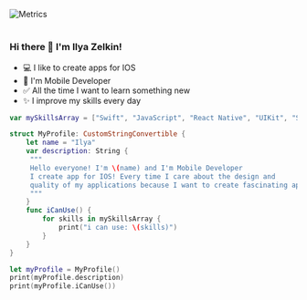 ![Metrics](https://metrics.lecoq.io/wydilya?template=classic&achievements=1&achievements.threshold=C&achievements.secrets=true&achievements.display=compact&achievements.limit=0&config.timezone=Europe%2FMoscow)
# 

### Hi there 👋 I'm Ilya Zelkin!

- 💻 I like to create apps for IOS
- 📱 I'm Mobile Developer
- ✅ All the time I want to learn something new
- ✨ I improve my skills every day


```Swift 
var mySkillsArray = ["Swift", "JavaScript", "React Native", "UIKit", "SwiftUI", "MVC", "MVP", "MVVM", "Work With APIs", "ARKit", "CoreML", "CoreData", "CocoaPods", "HIG", "Git", "Figma"]

struct MyProfile: CustomStringConvertible {
    let name = "Ilya"
    var description: String {
     """
     Hello everyone! I'm \(name) and I'm Mobile Developer
     I create app for IOS! Every time I care about the design and
     quality of my applications because I want to create fascinating apps!
     """
    }
    func iCanUse() {
        for skills in mySkillsArray {
            print("i can use: \(skills)")
        }
    }
}

let myProfile = MyProfile()
print(myProfile.description)
print(myProfile.iCanUse())
